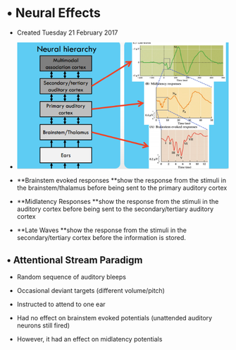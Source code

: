 # • Neural Effects

* Created Tuesday 21 February 2017



* ![](./Neural_Effects/pasted_image.png)
* **Brainstem evoked responses **show the response from the stimuli in the brainstem/thalamus before being sent to the primary auditory cortex
* **Midlatency Responses **show the response from the stimuli in the auditory cortex before being sent to the secondary/tertiary auditory cortex
* **Late Waves **show the response from the stimuli in the secondary/tertiary cortex before the information is stored.


• Attentional Stream Paradigm
-----------------------------

* Random sequence of auditory bleeps
* Occasional deviant targets (different volume/pitch)
* Instructed to attend to one ear

	

* Had no effect on brainstem evoked potentials (unattended auditory neurons still fired)
* However, it had an effect on midlatency potentials


